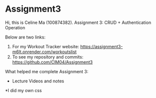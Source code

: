 # Assignment3

Hi, this is Celine Ma (100874382).
Assignment 3: CRUD + Authentication Operation

Below are two links:
1. For my Workout Tracker website: https://assignment3-m6lt.onrender.com/workoutslist
2. To see my repository and commits: https://github.com/ClM04/Assignment3

What helped me complete Assignment 3:
- Lecture Videos and notes

*I did my own css
